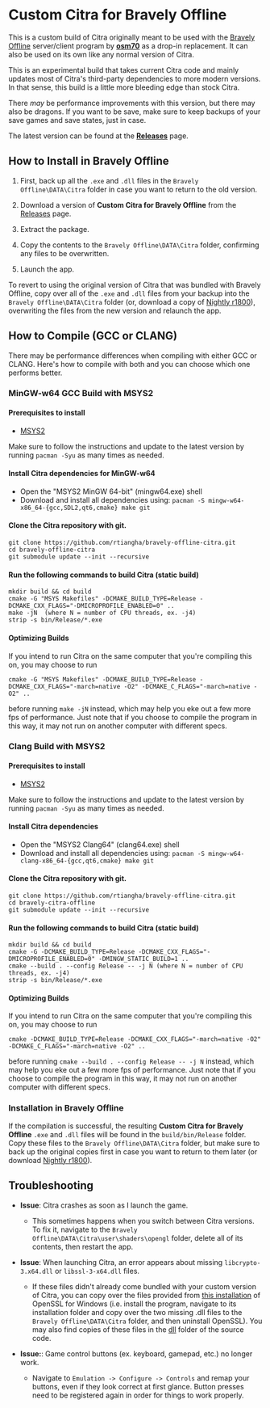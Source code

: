 # Custom Citra for Bravely Offline

This is a custom build of Citra originally meant to be used with the [Bravely Offline](https://github.com/osm70/bravely-offline) server/client program by [**osm70**](https://github.com/osm70/bravely-offline) as a drop-in replacement. It can also be used on its own like any normal version of Citra.

This is an experimental build that takes current Citra code and mainly updates most of Citra's third-party dependencies to more modern versions. In that sense, this build is a little more bleeding edge than stock Citra.

There _may_ be performance improvements with this version, but there may also be dragons. If you want to be save, make sure to keep backups of your save games and save states, just in case.

The latest version can be found at the [**Releases**](https://github.com/rtiangha/bravely-offline-citra/releases) page.

## How to Install in Bravely Offline

1. First, back up all the `.exe` and `.dll` files in the `Bravely Offline\DATA\Citra` folder in case you want to return to the old version.

2. Download a version of **Custom Citra for Bravely Offline** from the [Releases](https://github.com/rtiangha/bravely-offline-citra/releases) page.

3. Extract the package.

4. Copy the contents to the `Bravely Offline\DATA\Citra` folder, confirming any files to be overwritten.

5. Launch the app.

To revert to using the original version of Citra that was bundled with Bravely Offline, copy over all of the `.exe` and `.dll` files from your backup into the `Bravely Offline\DATA\Citra` folder  (or, download a copy of [Nightly r1800](https://github.com/rtiangha/bravely-offline-citra/releases/tag/r1800-2022.10.23)), overwriting the files from the new version and relaunch the app.

## How to Compile (GCC or CLANG)

There may be performance differences when compiling with either GCC or CLANG. Here's how to compile with both and you can choose which one performs better.

### MinGW-w64 GCC Build with MSYS2

#### Prerequisites to install

- [MSYS2](https://msys2.github.io/)

Make sure to follow the instructions and update to the latest version by running `pacman -Syu` as many times as needed.

#### Install Citra dependencies for MinGW-w64

- Open the "MSYS2 MinGW 64-bit" (mingw64.exe) shell
- Download and install all dependencies using: `pacman -S mingw-w64-x86_64-{gcc,SDL2,qt6,cmake} make git`

#### Clone the Citra repository with git.

```shell
git clone https://github.com/rtiangha/bravely-offline-citra.git
cd bravely-offline-citra
git submodule update --init --recursive
```

#### Run the following commands to build Citra (static build)

```shell
mkdir build && cd build
cmake -G "MSYS Makefiles" -DCMAKE_BUILD_TYPE=Release -DCMAKE_CXX_FLAGS="-DMICROPROFILE_ENABLED=0" ..
make -jN  (where N = number of CPU threads, ex. -j4)
strip -s bin/Release/*.exe
```

#### Optimizing Builds

If you intend to run Citra on the same computer that you're compiling this on, you may choose to run

`cmake -G "MSYS Makefiles" -DCMAKE_BUILD_TYPE=Release -DCMAKE_CXX_FLAGS="-march=native -O2" -DCMAKE_C_FLAGS="-march=native -O2" ..`

before running `make -jN` instead, which may help you eke out a few more fps of performance. Just note that if you choose to compile the program in this way, it may not run on another computer with different specs.

### Clang Build with MSYS2

#### Prerequisites to install

- [MSYS2](https://msys2.github.io/)

Make sure to follow the instructions and update to the latest version by running `pacman -Syu` as many times as needed.

#### Install Citra dependencies

- Open the "MSYS2 Clang64" (clang64.exe) shell
- Download and install all dependencies using: `pacman -S mingw-w64-clang-x86_64-{gcc,qt6,cmake} make git`

#### Clone the Citra repository with git.

```shell
git clone https://github.com/rtiangha/bravely-offline-citra.git
cd bravely-citra-offline 
git submodule update --init --recursive
```

#### Run the following commands to build Citra (static build)

```shell
mkdir build && cd build
cmake -G -DCMAKE_BUILD_TYPE=Release -DCMAKE_CXX_FLAGS="-DMICROPROFILE_ENABLED=0" -DMINGW_STATIC_BUILD=1 ..
cmake --build . --config Release -- -j N (where N = number of CPU threads, ex. -j4)
strip -s bin/Release/*.exe
```

#### Optimizing Builds

If you intend to run Citra on the same computer that you're compiling this on, you may choose to run

`cmake -DCMAKE_BUILD_TYPE=Release -DCMAKE_CXX_FLAGS="-march=native -O2" -DCMAKE_C_FLAGS="-march=native -O2" ..`

before running `cmake --build . --config Release -- -j N` instead, which may help you eke out a few more fps of performance. Just note that if you choose to compile the program in this way, it may not run on another computer with different specs.

### Installation in Bravely Offline

If the compilation is successful, the resulting **Custom Citra for Bravely Offline** `.exe` and `.dll` files will be found in the `build/bin/Release` folder. Copy these files to the `Bravely Offline\DATA\Citra` folder, but make sure to back up the original copies first in case you want to return to them later (or download [Nightly r1800](https://github.com/rtiangha/bravely-offline-citra/releases/tag/r1800-2022.10.23)).

## Troubleshooting

* **Issue**:  Citra crashes as soon as I launch the game.

    * This sometimes happens when you switch between Citra versions. To fix it, navigate to the `Bravely Offline\DATA\Citra\user\shaders\opengl` folder, delete all of its contents, then restart the app.

* **Issue**:  When launching Citra, an error appears about missing `libcrypto-3.x64.dll` or `libssl-3-x64.dll` files.

    * If these files didn't already come bundled with your custom version of Citra, you can copy over the files provided from [this installation](https://slproweb.com/download/Win64OpenSSL_Light-3_2_1.exe) of OpenSSL for Windows (i.e. install the program, navigate to its installation folder and copy over the two missing .dll files to the `Bravely Offline\DATA\Citra` folder, and then uninstall OpenSSL). You may also find copies of these files in the [dll](https://github.com/rtiangha/bravely-offline-citra/tree/bravely-offline/dlls) folder of the source code.
 
* **Issue:**:  Game control buttons (ex. keyboard, gamepad, etc.) no longer work.

    * Navigate to `Emulation -> Configure -> Controls` and remap your buttons, even if they look correct at first glance. Button presses need to be registered again in order for things to work properly.
